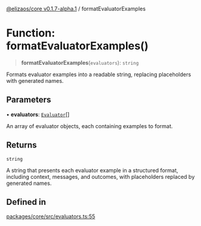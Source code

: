 [@elizaos/core v0.1.7-alpha.1](../index.md) / formatEvaluatorExamples

# Function: formatEvaluatorExamples()

> **formatEvaluatorExamples**(`evaluators`): `string`

Formats evaluator examples into a readable string, replacing placeholders with generated names.

## Parameters

• **evaluators**: [`Evaluator`](../interfaces/Evaluator.md)[]

An array of evaluator objects, each containing examples to format.

## Returns

`string`

A string that presents each evaluator example in a structured format, including context, messages, and outcomes, with placeholders replaced by generated names.

## Defined in

[packages/core/src/evaluators.ts:55](https://github.com/elizaOS/eliza/blob/main/packages/core/src/evaluators.ts#L55)
